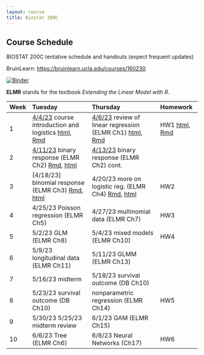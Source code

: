 ```yaml
---
layout: course
title: Biostat 200C
---
```


## Course Schedule

BIOSTAT 200C tentative schedule and handouts (expect frequent updates)

BruinLearn: <https://bruinlearn.ucla.edu/courses/160230>

[![Binder](https://mybinder.org/badge_logo.svg)](https://mybinder.org/v2/gh/ucla-biostat-200c/2023spring/master?urlpath=rstudio)

**ELMR** stands for the textbook _Extending the Linear Model with R_. 

| Week | Tuesday | Thursday | Homework |  
|:-----------|:----------------------|:------------------------|:------------|  
| 1 |[4/4/23](https://ucla-biostat-200c.github.io/2023spring/biostat200cspring2023/2023/04/04/week1-day1.html) course introduction and logistics [html](../slides/01-intro/intro.html), [Rmd](https://raw.githubusercontent.com/ucla-biostat-200c/2023spring/master/slides/01-intro/intro.Rmd) | [4/6/23](https://ucla-biostat-200c.github.io/2023spring/biostat200cspring2023/2023/04/06/week1-day2.html) review of linear regression (ELMR Ch1) [html](../slides/02-lm/lm.html), [Rmd](https://raw.githubusercontent.com/ucla-biostat-200c/2023spring/master/slides/02-lm/lm.Rmd) | HW1 [html](../hw/hw1.html), [Rmd](https://raw.githubusercontent.com/ucla-biostat-200c/2023spring/master/hw/hw1.Rmd) |  
| 2 | [4/11/23](https://ucla-biostat-200c.github.io/2023spring/biostat200cspring2023/2023/04/11/week2-day1.html) binary response (ELMR Ch2) [Rmd](https://raw.githubusercontent.com/ucla-biostat-200c/2023spring/master/slides/03-binary/binary.Rmd), [html](../slides/03-binary/binary.html) | [4/13/23](https://ucla-biostat-200c.github.io/2023spring/biostat200cspring2023/2023/04/13/week2-day2.html) binary response (ELMR Ch2) cont.| |  
| 3 | [4/18/23] binomial response (ELMR Ch3) [Rmd](https://raw.githubusercontent.com/ucla-biostat-200c/2023spring/master/slides/04-binomial/binomial.Rmd), [html](../slides/04-binomial/binomial.html)  | 4/20/23  more on logistic reg. (ELMR Ch4) [Rmd](https://raw.githubusercontent.com/ucla-biostat-200c/2023spring/master/slides/05-otherlogistic/otherlogistic.Rmd), [html](../slides/05-otherlogistic/otherlogistic.html)  |HW2 |  
| 4 | 4/25/23 Poisson regression (ELMR Ch5) | 4/27/23 multinomial data (ELMR Ch7)  | HW3|  
| 5 | 5/2/23  GLM (ELMR Ch8)  | 5/4/23 mixed models (ELMR Ch10)  |HW4 |  
| 6 | 5/9/23  longitudinal data (ELMR Ch11)   | 5/11/23 GLMM (ELMR Ch13)   | |  
| 7 | 5/16/23 midterm  | 5/18/23 survival outcome (DB Ch10)  | | 
| 8 | 5/23/23 survival outcome (DB Ch10)  | nonparametric regression (ELMR Ch14) | HW5|
| 9 | 5/30/23 5/25/23  midterm review  | 6/1/23 GAM (ELMR Ch15)   | | 
| 10 | 6/6/23 Tree (ELMR Ch6)  | 6/8/23 Neural Networks (Ch17) |HW6 | 

<!--
| 3 | 4/14 binomial response (ELMR 3) \[[Rmd](https://raw.githubusercontent.com/ucla-biostat-200c-2020spring/ucla-biostat-200c-2020spring.github.io/master/slides/04-binomial/binomial.Rmd), [html](../slides/04-binomial/binomial.html)\]  | [4/16](https://ucla-biostat-200c-2020spring.github.io/biostat200cspring2020/2020/04/16/week3-day2.html) more on logistic reg. (ELMR 4) \[[Rmd](https://raw.githubusercontent.com/ucla-biostat-200c-2020spring/ucla-biostat-200c-2020spring.github.io/master/slides/05-otherlogistic/otherlogistic.Rmd), [html](../slides/05-otherlogistic/otherlogistic.html)\] | HW2 \[[Rmd](https://raw.githubusercontent.com/ucla-biostat-200c-2020spring/ucla-biostat-200c-2020spring.github.io/master/hw/hw2/hw2.Rmd), [html](../hw/hw2/hw2.html)\] |  
| 4 | [4/21](https://ucla-biostat-200c-2020spring.github.io/biostat200cspring2020/2020/04/21/week4-day1.html) Poisson regression (ELMR 5) \[[Rmd](https://raw.githubusercontent.com/ucla-biostat-200c-2020spring/ucla-biostat-200c-2020spring.github.io/master/slides/06-count/count.Rmd), [html](../slides/06-count/count.html)\] | [4/23](https://ucla-biostat-200c-2020spring.github.io/biostat200cspring2020/2020/04/23/week4-day2.html) contingency tables (ELMR 6) \[[Rmd](https://raw.githubusercontent.com/ucla-biostat-200c-2020spring/ucla-biostat-200c-2020spring.github.io/master/slides/07-ctable/ctable.Rmd), [html](../slides/07-ctable/ctable.html)\] | |  
| 5 | [4/28](https://ucla-biostat-200c-2020spring.github.io/biostat200cspring2020/2020/04/28/week5-day1.html) multinomial data (ELMR 7) \[[Rmd](https://raw.githubusercontent.com/ucla-biostat-200c-2020spring/ucla-biostat-200c-2020spring.github.io/master/slides/08-multinomial/multinomial.Rmd), [html](../slides/08-multinomial/multinomial.html)\] | [4/30](https://ucla-biostat-200c-2020spring.github.io/biostat200cspring2020/2020/04/30/week5-day2.html) GLM (ELMR 8) \[[Rmd](https://raw.githubusercontent.com/ucla-biostat-200c-2020spring/ucla-biostat-200c-2020spring.github.io/master/slides/09-glm/glm.Rmd), [html](../slides/09-glm/glm.html)\] | HW3 \[[Rmd](https://raw.githubusercontent.com/ucla-biostat-200c-2020spring/ucla-biostat-200c-2020spring.github.io/master/hw/hw3/hw3.Rmd), [html](../hw/hw3/hw3.html)\] |  
| 6 | [5/5](https://ucla-biostat-200c-2020spring.github.io/biostat200cspring2020/2020/05/05/week6-day1.html) survival outcome (DB 10) \[[Rmd](https://raw.githubusercontent.com/ucla-biostat-200c-2020spring/ucla-biostat-200c-2020spring.github.io/master/slides/10-survival/survival.Rmd), [html](../slides/10-survival/survival.html)\] | 5/7 mixed models (ELMR 10)  \[[Rmd](https://raw.githubusercontent.com/ucla-biostat-200c-2020spring/ucla-biostat-200c-2020spring.github.io/master/slides/11-randeff/randeff.Rmd), [html](../slides/11-randeff/randeff.html)\] | |  
| 7 | 5/12 | 5/14 midterm | HW4 \[[Rmd](https://raw.githubusercontent.com/ucla-biostat-200c-2020spring/ucla-biostat-200c-2020spring.github.io/master/hw/hw4/hw4.Rmd), [html](../hw/hw4/hw4.html)\] |   
| 8 | [5/19](https://ucla-biostat-200c-2020spring.github.io/biostat200cspring2020/2020/05/19/week8-day1.html) longitudinal data (ELMR 11)  \[[Rmd](https://raw.githubusercontent.com/ucla-biostat-200c-2020spring/ucla-biostat-200c-2020spring.github.io/master/slides/12-long/long.Rmd), [html](../slides/12-long/long.html)\] | [5/21](https://ucla-biostat-200c-2020spring.github.io/biostat200cspring2020/2020/05/21/week8-day2.html) GLMM (ELMR 13) \[[Rmd](https://raw.githubusercontent.com/ucla-biostat-200c-2020spring/ucla-biostat-200c-2020spring.github.io/master/slides/13-glmm/glmm.Rmd), [html](../slides/13-glmm/glmm.html)\] |  |   
| 9 | [5/26](https://ucla-biostat-200c-2020spring.github.io/biostat200cspring2020/2020/05/26/week9-day1.html) midterm review | [5/28](https://ucla-biostat-200c-2020spring.github.io/biostat200cspring2020/2020/05/28/week9-day2.html) HW4 hints |  |  
| 10 | [6/2](https://ucla-biostat-200c-2020spring.github.io/biostat200cspring2020/2020/06/02/week10-day1.html) nonparametric regression (ELMR 14) \[[Rmd](https://raw.githubusercontent.com/ucla-biostat-200c-2020spring/ucla-biostat-200c-2020spring.github.io/master/slides/14-np/np.Rmd), [html](../slides/14-np/np.html)\] | [6/4](https://ucla-biostat-200c-2020spring.github.io/biostat200cspring2020/2020/06/04/week10-day2.html) GAM (ELMR 15) \[[Rmd](https://raw.githubusercontent.com/ucla-biostat-200c-2020spring/ucla-biostat-200c-2020spring.github.io/master/slides/15-gam/gam.Rmd), [html](../slides/15-gam/gam.html)\] | final \[[Rmd](https://raw.githubusercontent.com/ucla-biostat-200c-2020spring/ucla-biostat-200c-2020spring.github.io/master/slides/final/200c_final.Rmd), [html](../slides/final/200c_final.html)\] |  
-->
